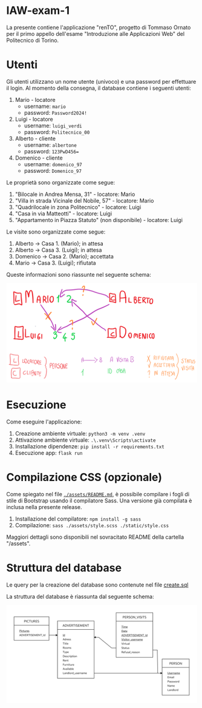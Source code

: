 # IAW-exam-1
La presente contiene l'applicazione "renTO", progetto di Tommaso Ornato per il primo appello dell'esame "Introduzione alle Applicazioni Web" del Politecnico di Torino.

# Utenti
Gli utenti utilizzano un nome utente (univoco) e una password per effettuare il login. Al momento della consegna, il database contiene i seguenti utenti:

1. Mario - locatore
   - username: `mario`
   - password: `Password2024!`
2. Luigi - locatore
   - username: `luigi_verdi`
   - password: `Politecnico_00`
3. Alberto - cliente
   - username: `albertone`
   - password: `123PwD456=`
4. Domenico - cliente
   - username: `domenico_97`
   - password: `Domenico_97`

Le proprietà sono organizzate come segue:
1. "Bilocale in Andrea Mensa, 31" - locatore: Mario
2. "Villa in strada Vicinale del Nobile, 57"  - locatore: Mario
3. "Quadrilocale in zona Politecnico" - locatore: Luigi
4. "Casa in via Matteotti" - locatore: Luigi
5. "Appartamento in Piazza Statuto" (non disponibile) - locatore: Luigi
   
Le visite sono organizzate come segue:
1. Alberto → Casa 1. (Mario); in attesa
2. Alberto → Casa 3. (Luigi); in attesa
3. Domenico → Casa 2. (Mario); accettata
4. Mario → Casa 3. (Luigi); rifiutata

Queste informazioni sono riassunte nel seguente schema:

![](users.png)

# Esecuzione
Come eseguire l'applicazione:
1. Creazione ambiente virtuale: `python3 -m venv .venv`
2. Attivazione ambiente virtuale: `.\.venv\Scripts\activate`
3. Installazione dipendenze: `pip install -r requirements.txt`
4. Esecuzione app: `flask run`

# Compilazione CSS (opzionale)
Come spiegato nel file [`./assets/README.md`](./assets/README.md), è possibile compilare i fogli di stile di Bootstrap usando il compilatore Sass. Una versione già compilata è inclusa nella presente release.
1. Installazione del compilatore: `npm install -g sass`
2. Compilazione: `sass ./assets/style.scss ./static/style.css`
   
Maggiori dettagli sono disponibili nel sovracitato README della cartella "/assets".

# Struttura del database
Le query per la creazione del database sono contenute nel file [create.sql](/database/docs/create.sql)

La struttura del database è riassunta dal seguente schema:

![](/database/docs/schema.png)
